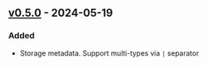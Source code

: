 ## [v0.5.0](https://pypi.org/project/amsdal_utils/0.5.0/) - 2024-05-19

### Added

- Storage metadata. Support multi-types via `|` separator
